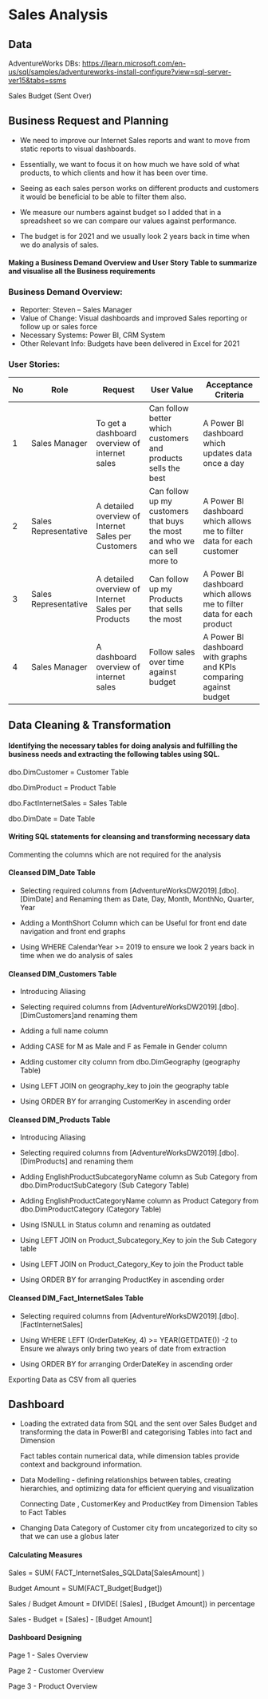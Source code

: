 # Sales Analysis

## Data
AdventureWorks DBs: https://learn.microsoft.com/en-us/sql/samples/adventureworks-install-configure?view=sql-server-ver15&tabs=ssms 

Sales Budget (Sent Over)

## Business Request and Planning
- We need to improve our Internet Sales reports   and want to move from static reports to visual dashboards.

- Essentially, we want to focus it on how much we have sold of what products, to which clients and how it has been over time.

- Seeing as each sales person works on different products and customers it would be beneficial to be able to filter them also.

- We measure our numbers against budget so I added that in a spreadsheet so we can compare our values against performance.

- The budget is for 2021 and we usually look 2 years back in time when we do analysis of sales.


#### Making a Business Demand Overview and User Story Table to summarize and visualise all the Business requirements 

### Business Demand Overview:
-	Reporter: Steven – Sales Manager
-	Value of Change: Visual dashboards and improved Sales reporting or follow up or sales force
-	Necessary Systems: Power BI, CRM System
-	Other Relevant Info: Budgets have been delivered in Excel for 2021

### User Stories:

| No | Role               | Request                                               | User Value                                                             | Acceptance Criteria                                                        |
|----|--------------------|-------------------------------------------------------|------------------------------------------------------------------------|----------------------------------------------------------------------------|
| 1  | Sales Manager      | To get a dashboard overview of internet sales         | Can follow better which customers and products sells the best          | A Power BI dashboard which updates data once a day                         |
| 2  | Sales Representative| A detailed overview of Internet Sales per Customers   | Can follow up my customers that buys the most and who we can sell more to | A Power BI dashboard which allows me to filter data for each customer     |
| 3  | Sales Representative| A detailed overview of Internet Sales per Products    | Can follow up my Products that sells the most                          | A Power BI dashboard which allows me to filter data for each product       |
| 4  | Sales Manager      | A dashboard overview of internet sales                | Follow sales over time against budget                                  | A Power BI dashboard with graphs and KPIs comparing against budget         |

## Data Cleaning & Transformation

#### Identifying the necessary tables for doing analysis and fulfilling the business needs and extracting the following tables  using SQL.
dbo.DimCustomer             = Customer Table
            
dbo.DimProduct              =  Product Table

dbo.FactInternetSales       = Sales Table

dbo.DimDate                 = Date Table

#### Writing SQL statements for cleansing and transforming necessary data
Commenting the columns which are not required for the analysis

#### Cleansed DIM_Date Table

- Selecting required columns from [AdventureWorksDW2019].[dbo].[DimDate] and Renaming them as Date, Day, Month, MonthNo, Quarter, Year

- Adding a MonthShort Column which can be Useful for front end date navigation and front end graphs

- Using WHERE CalendarYear >= 2019 to ensure we  look 2 years back in time when we do analysis of sales

#### Cleansed DIM_Customers Table

- Introducing Aliasing 

- Selecting required columns from [AdventureWorksDW2019].[dbo].[DimCustomers]and renaming them

- Adding a full name column 

- Adding CASE for M as Male and F as Female in Gender column 

- Adding customer city column from dbo.DimGeography (geography Table)

- Using LEFT JOIN on geography_key to join the geography table 

- Using ORDER BY for arranging CustomerKey in ascending order 

#### Cleansed DIM_Products Table

- Introducing Aliasing 

- Selecting required columns from [AdventureWorksDW2019].[dbo].[DimProducts] and renaming them

- Adding EnglishProductSubcategoryName column as Sub Category from dbo.DimProductSubCategory (Sub Category Table)

- Adding EnglishProductCategoryName column as Product Category from dbo.DimProductCategory (Category Table)

- Using ISNULL in Status column and renaming as outdated 

- Using LEFT JOIN on Product_Subcategory_Key to join the Sub Category table 

- Using LEFT JOIN on Product_Category_Key to join the Product table

- Using ORDER BY for arranging ProductKey in ascending order

#### Cleansed DIM_Fact_InternetSales Table

- Selecting required columns from [AdventureWorksDW2019].[dbo].[FactInternetSales]

- Using WHERE LEFT (OrderDateKey, 4) >= YEAR(GETDATE()) -2 to Ensure we always only bring two years of date from extraction

- Using ORDER BY for arranging OrderDateKey in ascending order 

Exporting Data as CSV from all queries 


## Dashboard 
- Loading the extrated data from SQL and the sent over Sales Budget and transforming the data in PowerBI and categorising Tables into fact and Dimension  

   Fact tables contain numerical data, while dimension tables provide context and background information.

- Data Modelling - defining relationships between tables, creating hierarchies, and optimizing data for efficient querying and visualization                                                      

    Connecting Date , CustomerKey and ProductKey from Dimension Tables to Fact Tables

- Changing Data Category of Customer city from uncategorized to city so that we can use a globus later  

#### Calculating Measures

 Sales = SUM( FACT_InternetSales_SQLData[SalesAmount] )

 Budget Amount = SUM(FACT_Budget[Budget])

 Sales / Budget Amount = DIVIDE( [Sales] , [Budget Amount]) in percentage 

 Sales - Budget = [Sales] - [Budget Amount]

 
 #### Dashboard Designing 

 Page 1 - Sales Overview

 Page 2 - Customer Overview

 Page 3 - Product Overview



